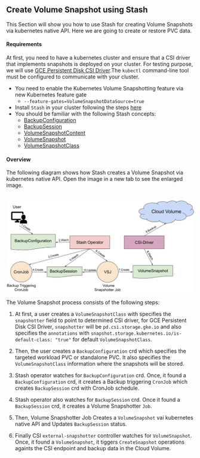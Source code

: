 ## Create Volume Snapshot using Stash

This Section will show you how to use Stash for creating Volume Snapshots via kubernetes native API. Here we are going to create or restore PVC data. 

#### Requirements
At first, you need to have a kubernetes cluster and ensure that a CSI driver that implements snapshots is deployed on your cluster. For testing purpose, we will use [GCE Persistent Disk CSI Driver](https://github.com/kubernetes-sigs/gcp-compute-persistent-disk-csi-driver).The `kubectl` command-line tool must be configured to communicate with your cluster.

* You need to enable the Kubernetes Volume Snapshotting feature via new Kubernetes feature gate 
    * `--feature-gates=VolumeSnapshotDataSource=true`
* Install `Stash` in your cluster following the steps [here](https://appscode.com/products/stash/0.8.3/setup/install/)
* You should be familiar with the following Stash concepts:
    * [BackupConfiguration]()
    * [BackupSession]()
    * [VolumeSnapshotContent](https://kubernetes.io/docs/concepts/storage/volume-snapshots/#volume-snapshot-contents)
    * [VolumeSnapshot](https://kubernetes.io/docs/concepts/storage/volume-snapshots/#volumesnapshots)
    * [VolumeSnapshotClass](https://kubernetes.io/docs/concepts/storage/volume-snapshot-classes/)

#### Overview

The following diagram shows how Stash creates a Volume Snapshot via kubernetes native API. Open the image in a new tab to see the enlarged image.

<p align="center">
  <img alt="Stash Backup Flow" src="/docs/images/v1beta1/backends/volumesnapshot/volume-snapshot-overview.svg">
</p>

The Volume Snapshot process consists of the following steps:

1. At first, a user creates a `VolumeSnapshotClass` with specifies the `snapshotter` field to point to determined CSI driver, for GCE Persistent Disk CSI Driver, `snapshotter` will be `pd.csi.storage.gke.io` and also specifies the `annotations` with `snapshot.storage.kubernetes.io/is-default-class: "true"` for default `VolumeSnapshotClass`.

2. Then, the user creates a `BackupConfiguration` crd which specifies the targeted workload PVC or standalone PVC. It also specifies the `VolumeSnapshotClass` information where the snapshots will be stored.

3. Stash operator watches for `BackupConfiguration` crd. Once, it found a `BackupConfiguration` crd, it creates a Backup triggering `CronJob` which creates `BackupSession` crd with CronJob schedule. 

4. Stash operator also watches for `BackupSession` crd. Once it found a `BackupSession` crd, it creates a Volume Snapshotter `Job`.

5. Then, Volume Snapshotter Job Creates a `VolumeSnapshot` vai kubernetes native API and Updates `BackupSession` status.

6. Finally CSI `external-snapshotter` controller watches for `VolumeSnapshot`. Once, it found a `VolumeSnapshot`, it tiggers `CreateSnapshot` operations againts the CSI endpoint and backup data in the Cloud Volume.


















         





